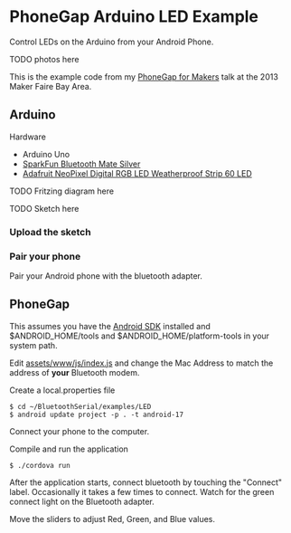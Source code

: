 # PhoneGap Arduino LED Example

Control LEDs on the Arduino from your Android Phone.

TODO photos here

This is the example code from my [PhoneGap for Makers](http://don.github.io/slides/2013-05-19-phonegap-for-makers/#/) talk at the 2013 Maker Faire Bay Area.

## Arduino

Hardware
 * Arduino Uno
 * [SparkFun Bluetooth Mate Silver](https://www.sparkfun.com/products/10393)
 * [Adafruit NeoPixel Digital RGB LED Weatherproof Strip 60 LED](http://www.adafruit.com/products/1138)

TODO Fritzing diagram here

TODO Sketch here

### Upload the sketch

### Pair your phone

Pair your Android phone with the bluetooth adapter.

## PhoneGap

This assumes you have the [Android SDK](http://developer.android.com/sdk/index.html) installed and $ANDROID_HOME/tools and $ANDROID_HOME/platform-tools in your system path.

Edit [assets/www/js/index.js](http://github.com/don/BluetoothSerial/examples/LED/assets/www/js/index.js) and change the Mac Address to match the address of **your** Bluetooth modem.

Create a local.properties file

    $ cd ~/BluetoothSerial/examples/LED
    $ android update project -p . -t android-17

Connect your phone to the computer.

Compile and run the application

    $ ./cordova run
    
After the application starts, connect bluetooth by touching the "Connect" label. Occasionally it takes a few times to connect. Watch for the green connect light on the Bluetooth adapter. 

Move the sliders to adjust Red, Green, and Blue values.